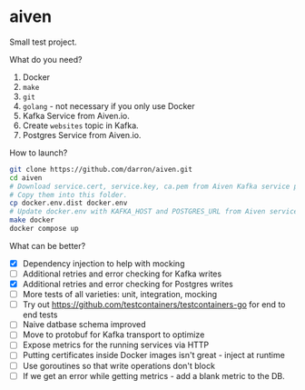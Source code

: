 aiven
============

Small test project.

What do you need?

1. Docker
2. `make`
3. `git`
4. `golang` - not necessary if you only use Docker
5. Kafka Service from Aiven.io.
6. Create `websites` topic in Kafka.
6. Postgres Service from Aiven.io.

How to launch?

```bash
git clone https://github.com/darron/aiven.git
cd aiven
# Download service.cert, service.key, ca.pem from Aiven Kafka service page.
# Copy them into this folder.
cp docker.env.dist docker.env
# Update docker.env with KAFKA_HOST and POSTGRES_URL from Aiven services.
make docker
docker compose up
```

What can be better?

- [x] Dependency injection to help with mocking
- [ ] Additional retries and error checking for Kafka writes
- [x] Additional retries and error checking for Postgres writes
- [ ] More tests of all varieties: unit, integration, mocking
- [ ] Try out https://github.com/testcontainers/testcontainers-go for end to end tests
- [ ] Naive datbase schema improved
- [ ] Move to protobuf for Kafka transport to optimize
- [ ] Expose metrics for the running services via HTTP
- [ ] Putting certificates inside Docker images isn't great - inject at runtime
- [ ] Use goroutines so that write operations don't block
- [ ] If we get an error while getting metrics - add a blank metric to the DB.